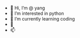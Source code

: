 - 👋 Hi, I’m @ yang
- 👀 I’m interested in python
- 🌱 I’m currently learning coding
- 💞️ 
- 📫 

<!---
HoyAnGx/HoyAnGx is a ✨ special ✨ repository because its `README.md` (this file) appears on your GitHub profile.
You can click the Preview link to take a look at your changes.
--->
